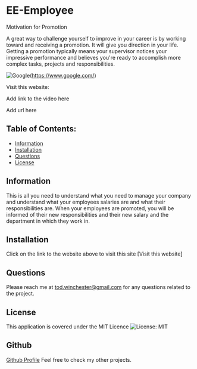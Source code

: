 # EE-Employee

Motivation for Promotion

A great way to challenge yourself to improve in your career is by working toward and receiving a promotion. It will give you direction in your life.  Getting a promotion typically means your supervisor notices your impressive performance and believes you're ready to accomplish more complex tasks, projects and responsibilities.

![Google](https://custom-icon-badges.demolab.com/badge/Google-grey?logo=google&logoColor=red)(https://www.google.com/)

Visit this website:

Add link to the video here

Add url here

## Table of Contents:

- [Information](#information)
- [Installation](#installation)
- [Questions](#questions)
- [License](#license)


## Information
This is all you need to understand what you need to manage your company and understand what your employees salaries are and what their responsibilities are. When your employees are promoted, you will be informed of their new responsibilities and their new salary and the department in which they work in.

## Installation
  Click on the link to the website above to visit this site [Visit this website]

## Questions
  Please reach me at tod.winchester@gmail.com for any questions related to the project.

## License
This application is covered under the MIT Licence
![License: MIT](https://custom-icon-badges.demolab.com/badge/license-MIT-yellowgreen.svg?logo=law)


## Github
[Github Profile](https://github.com/Chesster14)
Feel free to check my other projects.